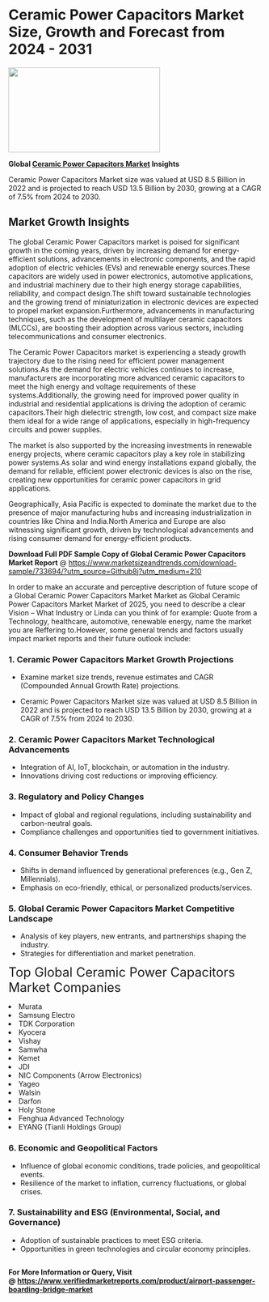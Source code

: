 <H1>Ceramic Power Capacitors Market Size, Growth and Forecast from 2024 - 2031</H1><img class="aligncenter size-medium wp-image-584254" src="https://thirdeyenews.in/wp-content/uploads/2024/09/Global-Market-Research-300x168.jpeg" alt="" width="300" height="168" /><p><strong>Global&nbsp;<a href="https://www.marketsizeandtrends.com/download-sample/733694/?utm_source=Github8j?utm_medium=210">Ceramic Power Capacitors Market</a> Insights</strong></p><p>Ceramic Power Capacitors Market size was valued at USD 8.5 Billion in 2022 and is projected to reach USD 13.5 Billion by 2030, growing at a CAGR of 7.5% from 2024 to 2030.</p><p><h2>Market Growth Insights</h2> <p>The global Ceramic Power Capacitors market is poised for significant growth in the coming years, driven by increasing demand for energy-efficient solutions, advancements in electronic components, and the rapid adoption of electric vehicles (EVs) and renewable energy sources.These capacitors are widely used in power electronics, automotive applications, and industrial machinery due to their high energy storage capabilities, reliability, and compact design.The shift toward sustainable technologies and the growing trend of miniaturization in electronic devices are expected to propel market expansion.Furthermore, advancements in manufacturing techniques, such as the development of multilayer ceramic capacitors (MLCCs), are boosting their adoption across various sectors, including telecommunications and consumer electronics.</p> <p>The Ceramic Power Capacitors market is experiencing a steady growth trajectory due to the rising need for efficient power management solutions.As the demand for electric vehicles continues to increase, manufacturers are incorporating more advanced ceramic capacitors to meet the high energy and voltage requirements of these systems.Additionally, the growing need for improved power quality in industrial and residential applications is driving the adoption of ceramic capacitors.Their high dielectric strength, low cost, and compact size make them ideal for a wide range of applications, especially in high-frequency circuits and power supplies.</p> <p>The market is also supported by the increasing investments in renewable energy projects, where ceramic capacitors play a key role in stabilizing power systems.As solar and wind energy installations expand globally, the demand for reliable, efficient power electronic devices is also on the rise, creating new opportunities for ceramic power capacitors in grid applications.</p> <p>Geographically, Asia Pacific is expected to dominate the market due to the presence of major manufacturing hubs and increasing industrialization in countries like China and India.North America and Europe are also witnessing significant growth, driven by technological advancements and rising consumer demand for energy-efficient products.</p> <p><span class=""><strong>Download Full PDF Sample Copy of Global Ceramic Power Capacitors Market Report</strong> @ <a href="https://www.marketsizeandtrends.com/download-sample/733694/?utm_source=Github8j?utm_medium=210" target="_blank">https://www.marketsizeandtrends.com/download-sample/733694/?utm_source=Github8j?utm_medium=210</a></span></p><p>In order to make an accurate and perceptive description of future scope of a Global&nbsp;Ceramic Power Capacitors Market Market as Global&nbsp;Ceramic Power Capacitors Market Market of 2025, you need to describe a clear Vision &ndash; What Industry or Linda can you think of for example: Quote from a Technology, healthcare, automotive, renewable energy, name the market you are Reffering to.However, some general trends and factors usually impact market reports and their future outlook include:</p><h3>1.&nbsp;<strong>Ceramic Power Capacitors Market Growth Projections</strong></h3><ul><li>Examine market size trends, revenue estimates and CAGR (Compounded Annual Growth Rate) projections.</li><li><p>Ceramic Power Capacitors Market size was valued at USD 8.5 Billion in 2022 and is projected to reach USD 13.5 Billion by 2030, growing at a CAGR of 7.5% from 2024 to 2030.</p></li></ul><h3>2.&nbsp;<strong>Ceramic Power Capacitors Market Technological Advancements</strong></h3><ul><li>Integration of AI, IoT, blockchain, or automation in the industry.</li><li>Innovations driving cost reductions or improving efficiency.</li></ul><h3>3.&nbsp;<strong>Regulatory and Policy Changes</strong></h3><ul><li>Impact of global and regional regulations, including sustainability and carbon-neutral goals.</li><li>Compliance challenges and opportunities tied to government initiatives.</li></ul><h3>4.&nbsp;<strong>Consumer Behavior Trends</strong></h3><ul><li>Shifts in demand influenced by generational preferences (e.g., Gen Z, Millennials).</li><li>Emphasis on eco-friendly, ethical, or personalized products/services.</li></ul><h3>5.&nbsp;<strong>Global Ceramic Power Capacitors Market Competitive Landscape</strong></h3><ul><li>Analysis of key players, new entrants, and partnerships shaping the industry.</li><li>Strategies for differentiation and market penetration.</li></ul><p data-pm-slice="1 1 []"><span style="color: inherit; font-family: inherit; font-size: 25px;">Top Global Ceramic Power Capacitors Market Companies</span></p><div class="" data-test-id=""><p><li>Murata</li><li> Samsung Electro</li><li> TDK Corporation</li><li> Kyocera</li><li> Vishay</li><li> Samwha</li><li> Kemet</li><li> JDI</li><li> NIC Components (Arrow Electronics)</li><li> Yageo</li><li> Walsin</li><li> Darfon</li><li> Holy Stone</li><li> Fenghua Advanced Technology</li><li> EYANG (Tianli Holdings Group)</li></p></div><h3>6.&nbsp;<strong>Economic and Geopolitical Factors</strong></h3><ul><li>Influence of global economic conditions, trade policies, and geopolitical events.</li><li>Resilience of the market to inflation, currency fluctuations, or global crises.</li></ul><h3>7.&nbsp;<strong>Sustainability and ESG (Environmental, Social, and Governance)</strong></h3><ul><li>Adoption of sustainable practices to meet ESG criteria.</li><li>Opportunities in green technologies and circular economy principles.</li></ul><h2><strong style="font-size: 14px;">For More Information or Query, Visit @&nbsp;</strong><a style="background-color: #ffffff; font-size: 14px;" href="https://www.marketsizeandtrends.com/report/ceramic-power-capacitors-market/" target="_blank">https://www.verifiedmarketreports.com/product/airport-passenger-boarding-bridge-market</a></h2>